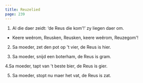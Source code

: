 ```yaml
---
title: Reuzelied
page: 239
---  
```


1. Al die daer zeidt: ‘de Reus die kom'!’
zy liegen daer om.


- Keere weêrom, Reusken, Reusken,
keere weêrom,
Reuzegom'!


2. Sa moeder, zet den pot op 't vier,
de Reus is hier.


3. Sa moeder, snijd een boterham,
de Reus is gram.


4.Sa moeder, tapt van 't beste bier,
de Reus is gier.


5. Sa moeder, stopt nu maer het vat,
de Reus is zat.